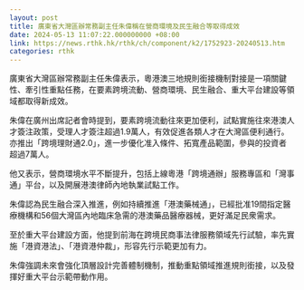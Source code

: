 ```yaml
---
layout: post
title: 廣東省大灣區辦常務副主任朱偉稱在營商環境及民生融合等取得成效
date: 2024-05-13 11:07:22.000000000 +08:00
link: https://news.rthk.hk/rthk/ch/component/k2/1752923-20240513.htm
categories: rthk
---
```


廣東省大灣區辦常務副主任朱偉表示，粵港澳三地規則銜接機制對接是一項關鍵性、牽引性重點任務，在要素跨境流動、營商環境、民生融合、重大平台建設等領域都取得新成效。

朱偉在廣州出席記者會時提到，要素跨境流動往來更加便利，試點實施往來港澳人才簽注政策，受理人才簽注超過1.9萬人，有效促進各類人才在大灣區便利通行。亦推出「跨境理財通2.0」，進一步優化准入條件、拓寬產品範圍，參與的投資者超過7萬人。

他又表示，營商環境水平不斷提升，包括上線粵港「跨境通辦」服務專區和「灣事通」平台，以及開展港澳律師內地執業試點工作。

朱偉認為民生融合深入推進，例如持續推進「港澳藥械通」，已經批准19間指定醫療機構和56個大灣區內地臨床急需的港澳藥品醫療器械，更好滿足民衆需求。

至於重大平台建設方面，他提到前海在跨境民商事法律服務領域先行試驗，率先實施「港資港法」、「港資港仲裁」，形容先行示範更加有力。

朱偉強調未來會強化頂層設計完善體制機制，推動重點領域推進規則銜接，以及發揮好重大平台示範帶動作用。
